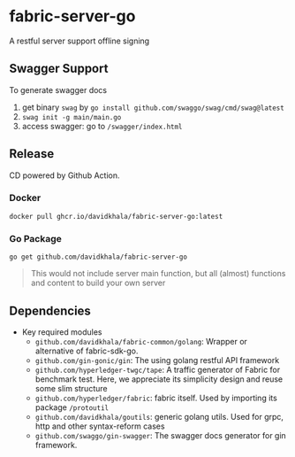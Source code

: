 # fabric-server-go
A restful server support offline signing

## Swagger Support
To generate swagger docs
1. get binary `swag` by `go install github.com/swaggo/swag/cmd/swag@latest`
2. `swag init -g main/main.go`
3. access swagger: go to `/swagger/index.html`

## Release
CD powered by Github Action.

### Docker
```
docker pull ghcr.io/davidkhala/fabric-server-go:latest
```
### Go Package
 
```
go get github.com/davidkhala/fabric-server-go
```
> This would not include server main function, but all (almost) functions and content to build your own server


## Dependencies
- Key required modules
  - `github.com/davidkhala/fabric-common/golang`: Wrapper or alternative of fabric-sdk-go. 
  - `github.com/gin-gonic/gin`: The using golang restful API framework
  - `github.com/hyperledger-twgc/tape`: A traffic generator of Fabric for benchmark test. Here, we appreciate its simplicity design and reuse some slim structure  
  - `github.com/hyperledger/fabric`: fabric itself. Used by importing its package `/protoutil`
  - `github.com/davidkhala/goutils`: generic golang utils. Used for grpc, http and other syntax-reform cases
  - `github.com/swaggo/gin-swagger`: The swagger docs generator for gin framework.
